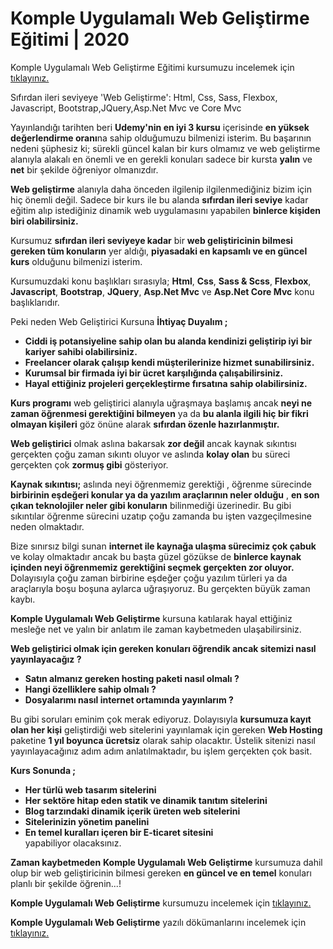 
# Komple Uygulamalı Web Geliştirme Eğitimi | 2020
Komple Uygulamalı Web Geliştirme Eğitimi kursumuzu incelemek için [tıklayınız.](https://www.udemy.com/course/komple-web-developer-kursu/?referralCode=5D4498D410A2750305C1)

Sıfırdan ileri seviyeye 'Web Geliştirme': Html, Css, Sass, Flexbox, Javascript, Bootstrap,JQuery,Asp.Net Mvc ve Core Mvc

Yayınlandığı tarihten beri **Udemy'nin en iyi 3 kursu** içerisinde **en yüksek değerlendirme oranı**na sahip olduğumuzu bilmenizi isterim. Bu başarının nedeni şüphesiz ki; sürekli güncel kalan bir kurs olmamız ve web geliştirme alanıyla alakalı en önemli ve en gerekli konuları sadece bir kursta **yalın** ve **net** bir şekilde öğreniyor olmanızdır.

**Web geliştirme** alanıyla daha önceden ilgilenip ilgilenmediğiniz bizim için hiç önemli değil. Sadece bir kurs ile bu alanda **sıfırdan ileri seviye** kadar eğitim alıp istediğiniz dinamik web uygulamasını yapabilen **binlerce kişiden biri olabilirsiniz.**

Kursumuz **sıfırdan ileri seviyeye kadar** bir **web geliştiricinin bilmesi gereken tüm konuların** yer aldığı, **piyasadaki en kapsamlı ve en güncel kurs** olduğunu bilmenizi isterim.

Kursumuzdaki konu başlıkları sırasıyla; **Html**, **Css**, **Sass & Scss**, **Flexbox**, **Javascript**, **Bootstrap**, **JQuery**, **Asp.Net Mvc** ve **Asp.Net Core Mvc** konu başlıklarıdır.

Peki neden Web Geliştirici Kursuna **İhtiyaç Duyalım ;**

-   **Ciddi iş potansiyeline sahip olan bu alanda kendinizi geliştirip iyi bir kariyer sahibi olabilirsiniz.**    
-   **Freelancer olarak çalışıp kendi müşterilerinize hizmet sunabilirsiniz.**    
-   **Kurumsal bir firmada iyi bir ücret karşılığında çalışabilirsiniz.**    
-   **Hayal ettiğiniz projeleri gerçekleştirme fırsatına sahip olabilirsiniz.**    

**Kurs programı** web geliştirici alanıyla uğraşmaya başlamış ancak **neyi ne zaman öğrenmesi gerektiğini bilmeyen** ya da **bu alanla ilgili hiç bir fikri olmayan kişileri** göz önüne alarak **sıfırdan özenle hazırlanmıştır.**

**Web geliştirici** olmak aslına bakarsak **zor değil** ancak kaynak sıkıntısı gerçekten çoğu zaman sıkıntı oluyor ve aslında **kolay olan** bu süreci gerçekten çok **zormuş gibi** gösteriyor.

**Kaynak sıkıntısı;** aslında neyi öğrenmemiz gerektiği , öğrenme sürecinde **birbirinin eşdeğeri konular ya da yazılım araçlarının neler olduğu** , **en son çıkan teknolojiler neler gibi konuların** bilinmediği üzerinedir. Bu gibi sıkıntılar öğrenme sürecini uzatıp çoğu zamanda bu işten vazgeçilmesine neden olmaktadır.

Bize sınırsız bilgi sunan **internet ile kaynağa ulaşma sürecimiz çok çabuk** ve kolay olmaktadır ancak bu başta güzel gözükse de **binlerce kaynak içinden neyi öğrenmemiz gerektiğini seçmek gerçekten zor oluyor.** Dolayısıyla çoğu zaman birbirine eşdeğer çoğu yazılım türleri ya da araçlarıyla boşu boşuna aylarca uğraşıyoruz. Bu gerçekten büyük zaman kaybı.

**Komple Uygulamalı Web Geliştirme** kursuna katılarak hayal ettiğiniz mesleğe net ve yalın bir anlatım ile zaman kaybetmeden ulaşabilirsiniz.

**Web geliştirici olmak için gereken konuları öğrendik ancak sitemizi nasıl yayınlayacağız ?**

-   **Satın almanız gereken hosting paketi nasıl olmalı ?**    
-   **Hangi özelliklere sahip olmalı ?**    
-   **Dosyalarımı nasıl internet ortamında yayınlarım ?**    

Bu gibi soruları eminim çok merak ediyoruz. Dolayısıyla **kursumuza kayıt olan her kişi** geliştirdiği web sitelerini yayınlamak için gereken **Web Hosting** paketine **1 yıl boyunca ücretsiz** olarak sahip olacaktır. Üstelik sitenizi nasıl yayınlayacağınız adım adım anlatılmaktadır, bu işlem gerçekten çok basit.

**Kurs Sonunda ;**
-   **Her türlü web tasarım sitelerini**    
-   **Her sektöre hitap eden statik ve dinamik tanıtım sitelerini**    
-   **Blog tarzındaki dinamik içerik üreten web sitelerini**    
-   **Sitelerinizin yönetim panelini**    
-   **En temel kuralları içeren bir E-ticaret sitesini**  
yapabiliyor olacaksınız.

**Zaman kaybetmeden** **Komple Uygulamalı Web Geliştirme** kursumuza dahil olup bir web geliştiricinin bilmesi gereken **en güncel ve en temel** konuları planlı bir şekilde öğrenin...!

**Komple Uygulamalı Web Geliştirme** kursumuzu incelemek için [tıklayınız.](https://www.udemy.com/course/komple-web-developer-kursu/?referralCode=5D4498D410A2750305C1)

**Komple Uygulamalı Web Geliştirme** yazılı dökümanlarını incelemek için [tıklayınız.]([https://sadikturan.com/komple-web-gelistirme-kursu](https://sadikturan.com/komple-web-gelistirme-kursu))
